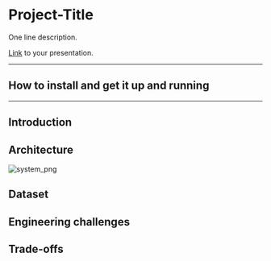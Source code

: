 # Project-Title

One line description.

[Link](#) to your presentation.

<hr/>

## How to install and get it up and running


<hr/>

## Introduction

## Architecture
![system_png](.images/pipeline.PNG)
## Dataset

## Engineering challenges

## Trade-offs

